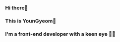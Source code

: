 ### Hi there👋 
### This is YounGyeom🤟 
### I'm a front-end developer with a keen eye 👀💕

<!--
**DJaneLee/DJaneLee** is a ✨ _special_ ✨ repository because its `README.md` (this file) appears on your GitHub profile.

